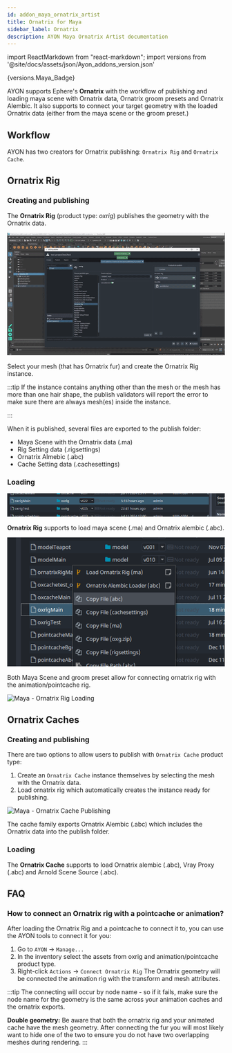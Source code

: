 ```yaml
---
id: addon_maya_ornatrix_artist
title: Ornatrix for Maya
sidebar_label: Ornatrix
description: AYON Maya Ornatrix Artist documentation
---
```


import ReactMarkdown from "react-markdown";
import versions from '@site/docs/assets/json/Ayon_addons_version.json'

<ReactMarkdown>
{versions.Maya_Badge}
</ReactMarkdown>

AYON supports Ephere's **Ornatrix** with the workflow of publishing and loading maya scene with Ornatrix data, Ornatrix groom presets and Ornatrix Alembic. It also supports to connect your target geometry with the loaded Ornatrix data (either from the maya scene or the groom preset.)

## Workflow
AYON has two creators for Ornatrix publishing: ```Ornatrix Rig``` and ```Ornatrix Cache```.

## Ornatrix Rig

### Creating and publishing

The **Ornatrix Rig** (product type: *oxrig*) publishes the geometry with the Ornatrix data.

![Maya - Ornatrix Rig Publishing](assets/maya/artist/ornatrix_rig_publishing.gif)

Select your mesh (that has Ornatrix fur) and create the Ornatrix Rig instance.

:::tip
If the instance contains anything other than the mesh or the mesh has more than one hair shape, the publish validators will report the error to make sure there are always mesh(es) inside the instance.

:::

When it is published, several files are exported to the publish folder:

- Maya Scene with the Ornatrix data (.ma)
- Rig Setting data (.rigsettings)
- Ornatrix Almebic (.abc)
- Cache Setting data (.cachesettings)

### Loading

![Maya - Ornatrix Loader Product Type](assets/maya/artist/ox_loader_product_type.png)

**Ornatrix Rig** supports to load maya scene (.ma) and Ornatrix alembic (.abc).

![Maya - Ornatrix Loaders](assets/maya/artist/ox_rig_loader.png)

Both Maya Scene and groom preset allow for connecting ornatrix rig with the animation/pointcache rig.

![Maya - Ornatrix Rig Loading](assets/maya/artist/ornatrix_rig_loading.gif)


## Ornatrix Caches

### Creating and publishing

There are two options to allow users to publish with ```Ornatrix Cache``` product type:

1. Create an ```Ornatrix Cache``` instance themselves by selecting the mesh with the Ornatrix data.
2. Load ornatrix rig which automatically creates the instance ready for publishing.

![Maya - Ornatrix Cache Publishing](assets/maya/artist/ornatrix_cache_publishing.gif)

The cache family exports Ornatrix Alembic (.abc) which includes the Ornatrix data into the publish folder.

### Loading

The **Ornatrix Cache** supports to load Ornatrix alembic (.abc), Vray Proxy (.abc) and Arnold Scene Source (.abc).

## FAQ
### How to connect an Ornatrix rig with a pointcache or animation?
After loading the Ornatrix Rig and a pointcache to connect it to, you can use the AYON tools to connect it for you:

1. Go to `AYON` -> `Manage...`
2. In the inventory select the assets from oxrig and animation/pointcache product type.
3. Right-click `Actions` -> `Connect Ornatrix Rig`
The Ornatrix geometry will be connected the animation rig with the transform and mesh attributes.

:::tip
The connecting will occur by node name - so if it fails, make sure the node name for the geometry is the same across your animation caches and the ornatrix exports.

**Double geometry:** Be aware that both the ornatrix rig and your animated cache have the mesh geometry. After connecting the fur you will most likely want to hide one of the two to ensure you do not have two overlapping meshes during rendering.
:::